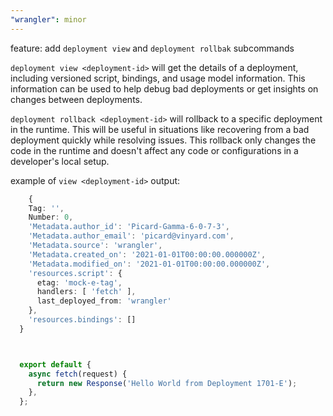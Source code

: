 ```yaml
---
"wrangler": minor
---
```


feature: add `deployment view` and `deployment rollbak` subcommands

`deployment view <deployment-id>` will get the details of a deployment, including versioned script, bindings, and usage model information.
This information can be used to help debug bad deployments or get insights on changes between deployments.

`deployment rollback <deployment-id>` will rollback to a specific deployment in the runtime. This will be useful in situations like recovering from a bad
deployment quickly while resolving issues. This rollback only changes the code in the runtime and doesn't affect any code or configurations
in a developer's local setup.

example of `view <deployment-id>` output:

```ts
	{
    Tag: '',
    Number: 0,
    'Metadata.author_id': 'Picard-Gamma-6-0-7-3',
    'Metadata.author_email': 'picard@vinyard.com',
    'Metadata.source': 'wrangler',
    'Metadata.created_on': '2021-01-01T00:00:00.000000Z',
    'Metadata.modified_on': '2021-01-01T00:00:00.000000Z',
    'resources.script': {
      etag: 'mock-e-tag',
      handlers: [ 'fetch' ],
      last_deployed_from: 'wrangler'
    },
    'resources.bindings': []
  }



  export default {
    async fetch(request) {
      return new Response('Hello World from Deployment 1701-E');
    },
  };
```
